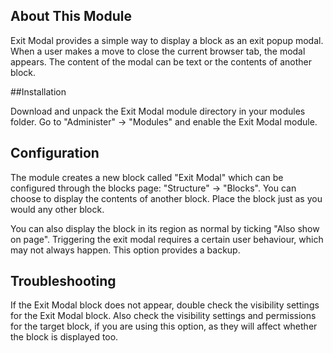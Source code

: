 ## About This Module

Exit Modal provides a simple way to display a block as an exit popup modal. When a user makes a move to close the current browser tab, the modal appears. The content of the modal can be text or the contents of another block.

##Installation

Download and unpack the Exit Modal module directory in your modules folder.
Go to "Administer" -> "Modules" and enable the Exit Modal module.


## Configuration
The module creates a new block called "Exit Modal" which can be configured through the blocks page: "Structure" -> "Blocks". You can choose to display the contents of another block. Place the block just as you would any other block.

You can also display the block in its region as normal by ticking "Also show on page". Triggering the exit modal requires a certain user behaviour, which may not always happen. This option provides a backup.


## Troubleshooting

If the Exit Modal block does not appear, double check the visibility settings for the Exit Modal block. Also check the visibility settings and permissions for the target block, if you are using this option, as they will affect whether the block is displayed too.
